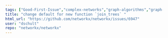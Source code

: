 ```yaml
---
tags: ["Good-First-Issue","complex-networks","graph-algorithms","graph-analysis","graph-generation","graph-theory","graph-visualization","python","type-Enhancements"]
title: "change default for new function `join_trees` "
html_url: "https://github.com/networkx/networkx/issues/6947"
user: "dschult"
repo: "networkx/networkx"
---
```


